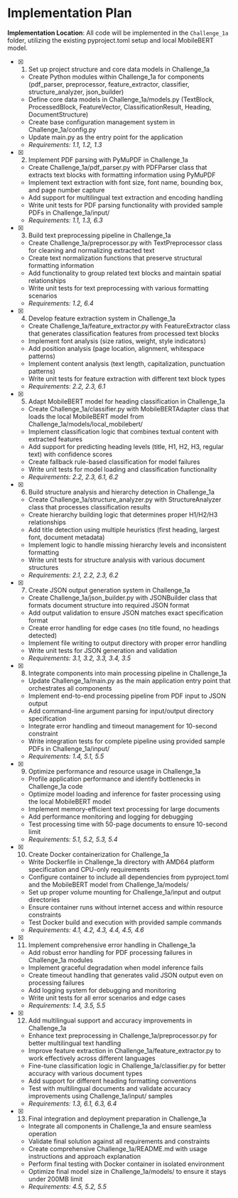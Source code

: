 # Implementation Plan

**Implementation Location**: All code will be implemented in the `Challenge_1a` folder, utilizing the existing pyproject.toml setup and local MobileBERT model.

- [x] 1. Set up project structure and core data models in Challenge_1a
  - Create Python modules within Challenge_1a for components (pdf_parser, preprocessor, feature_extractor, classifier, structure_analyzer, json_builder)
  - Define core data models in Challenge_1a/models.py (TextBlock, ProcessedBlock, FeatureVector, ClassificationResult, Heading, DocumentStructure)
  - Create base configuration management system in Challenge_1a/config.py
  - Update main.py as the entry point for the application
  - _Requirements: 1.1, 1.2, 1.3_

- [x] 2. Implement PDF parsing with PyMuPDF in Challenge_1a
  - Create Challenge_1a/pdf_parser.py with PDFParser class that extracts text blocks with formatting information using PyMuPDF
  - Implement text extraction with font size, font name, bounding box, and page number capture
  - Add support for multilingual text extraction and encoding handling
  - Write unit tests for PDF parsing functionality with provided sample PDFs in Challenge_1a/input/
  - _Requirements: 1.1, 1.3, 6.3_

- [x] 3. Build text preprocessing pipeline in Challenge_1a
  - Create Challenge_1a/preprocessor.py with TextPreprocessor class for cleaning and normalizing extracted text
  - Create text normalization functions that preserve structural formatting information
  - Add functionality to group related text blocks and maintain spatial relationships
  - Write unit tests for text preprocessing with various formatting scenarios
  - _Requirements: 1.2, 6.4_

- [x] 4. Develop feature extraction system in Challenge_1a
  - Create Challenge_1a/feature_extractor.py with FeatureExtractor class that generates classification features from processed text blocks
  - Implement font analysis (size ratios, weight, style indicators)
  - Add position analysis (page location, alignment, whitespace patterns)
  - Implement content analysis (text length, capitalization, punctuation patterns)
  - Write unit tests for feature extraction with different text block types
  - _Requirements: 2.2, 2.3, 6.1_

- [x] 5. Adapt MobileBERT model for heading classification in Challenge_1a
  - Create Challenge_1a/classifier.py with MobileBERTAdapter class that loads the local MobileBERT model from Challenge_1a/models/local_mobilebert/
  - Implement classification logic that combines textual content with extracted features
  - Add support for predicting heading levels (title, H1, H2, H3, regular text) with confidence scores
  - Create fallback rule-based classification for model failures
  - Write unit tests for model loading and classification functionality
  - _Requirements: 2.2, 2.3, 6.1, 6.2_

- [x] 6. Build structure analysis and hierarchy detection in Challenge_1a
  - Create Challenge_1a/structure_analyzer.py with StructureAnalyzer class that processes classification results
  - Create hierarchy building logic that determines proper H1/H2/H3 relationships
  - Add title detection using multiple heuristics (first heading, largest font, document metadata)
  - Implement logic to handle missing hierarchy levels and inconsistent formatting
  - Write unit tests for structure analysis with various document structures
  - _Requirements: 2.1, 2.2, 2.3, 6.2_

- [x] 7. Create JSON output generation system in Challenge_1a
  - Create Challenge_1a/json_builder.py with JSONBuilder class that formats document structure into required JSON format
  - Add output validation to ensure JSON matches exact specification format
  - Create error handling for edge cases (no title found, no headings detected)
  - Implement file writing to output directory with proper error handling
  - Write unit tests for JSON generation and validation
  - _Requirements: 3.1, 3.2, 3.3, 3.4, 3.5_

- [x] 8. Integrate components into main processing pipeline in Challenge_1a
  - Update Challenge_1a/main.py as the main application entry point that orchestrates all components
  - Implement end-to-end processing pipeline from PDF input to JSON output
  - Add command-line argument parsing for input/output directory specification
  - Integrate error handling and timeout management for 10-second constraint
  - Write integration tests for complete pipeline using provided sample PDFs in Challenge_1a/input/
  - _Requirements: 1.4, 5.1, 5.5_

- [x] 9. Optimize performance and resource usage in Challenge_1a
  - Profile application performance and identify bottlenecks in Challenge_1a code
  - Optimize model loading and inference for faster processing using the local MobileBERT model
  - Implement memory-efficient text processing for large documents
  - Add performance monitoring and logging for debugging
  - Test processing time with 50-page documents to ensure 10-second limit
  - _Requirements: 5.1, 5.2, 5.3, 5.4_

- [x] 10. Create Docker containerization for Challenge_1a
  - Write Dockerfile in Challenge_1a directory with AMD64 platform specification and CPU-only requirements
  - Configure container to include all dependencies from pyproject.toml and the MobileBERT model from Challenge_1a/models/
  - Set up proper volume mounting for Challenge_1a/input and output directories
  - Ensure container runs without internet access and within resource constraints
  - Test Docker build and execution with provided sample commands
  - _Requirements: 4.1, 4.2, 4.3, 4.4, 4.5, 4.6_

- [x] 11. Implement comprehensive error handling in Challenge_1a
  - Add robust error handling for PDF processing failures in Challenge_1a modules
  - Implement graceful degradation when model inference fails
  - Create timeout handling that generates valid JSON output even on processing failures
  - Add logging system for debugging and monitoring
  - Write unit tests for all error scenarios and edge cases
  - _Requirements: 1.4, 3.5, 5.5_

- [x] 12. Add multilingual support and accuracy improvements in Challenge_1a
  - Enhance text preprocessing in Challenge_1a/preprocessor.py for better multilingual text handling
  - Improve feature extraction in Challenge_1a/feature_extractor.py to work effectively across different languages
  - Fine-tune classification logic in Challenge_1a/classifier.py for better accuracy with various document types
  - Add support for different heading formatting conventions
  - Test with multilingual documents and validate accuracy improvements using Challenge_1a/input/ samples
  - _Requirements: 1.3, 6.1, 6.3, 6.4_

- [x] 13. Final integration and deployment preparation in Challenge_1a
  - Integrate all components in Challenge_1a and ensure seamless operation
  - Validate final solution against all requirements and constraints
  - Create comprehensive Challenge_1a/README.md with usage instructions and approach explanation
  - Perform final testing with Docker container in isolated environment
  - Optimize final model size in Challenge_1a/models/ to ensure it stays under 200MB limit
  - _Requirements: 4.5, 5.2, 5.5_